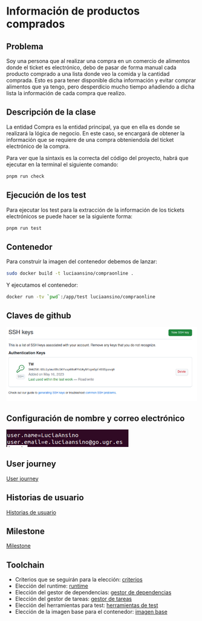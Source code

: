 # Información de productos comprados

## Problema

Soy una persona que al realizar una compra en un comercio de alimentos donde el ticket es electrónico, debo de pasar de forma manual cada producto comprado a una lista donde veo la comida y la cantidad comprada. Esto es para tener disponible dicha información y evitar comprar alimentos que ya tengo, pero desperdicio mucho tiempo añadiendo a dicha lista la información de cada compra que realizo.

## Descripción de la clase

La entidad Compra es la entidad principal, ya que en ella es donde se realizará la lógica de negocio. En este caso, se encargará de obtener la información que se requiere de una compra obteniendola del ticket electrónico de la compra.

Para ver que la sintaxis es la correcta del código del proyecto, habrá que ejecutar en la terminal el siguiente comando:

```bash
pnpm run check
```

## Ejecución de los test

Para ejecutar los test para la extracción de la información de los tickets electrónicos se puede hacer se la siguiente forma:

```bash
pnpm run test
```

## Contenedor

Para construir la imagen del contenedor debemos de lanzar:

```bash
sudo docker build -t luciaansino/compraonline .
```

Y ejecutamos el contenedor:
```bash
docker run -tv `pwd`:/app/test luciaansino/compraonline
```


## Claves de github

![Clave Github](./docs/clave_ssh.png)

## Configuración de nombre y correo electrónico

![Configuracion nombre y correo](./docs/configuracion.png)

## User journey

[User journey](./docs/viaje_usuario.md)

## Historias de usuario

[Historias de usuario](./docs/historias_usuario.md)

## Milestone

[Milestone](./docs/milestone.md)

## Toolchain

* Criterios que se seguirán para la elección: [criterios](./docs/criterios.md)
* Elección del runtime: [runtime](./docs/runtime.md)
* Elección del gestor de dependencias: [gestor de dependencias](./docs/eleccion_gestor_dependencias.md)
* Elección del gestor de tareas: [gestor de tareas](./docs/eleccion_gestor_tareas.md)
* Elección del herramientas para test: [herramientas de test](./docs/eleccion_herramientas_test.md)
* Elección de la imagen base para el contenedor: [imagen base](./docs/eleccion_imagen.md)